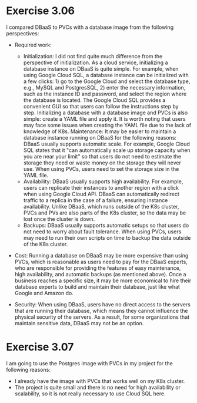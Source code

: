 # Exercise 3.06

I compared DBaaS to PVCs with a database image from the following perspectives:

- Required work:
    - Initialization: I did not find quite much difference from the perspective of initialization. As a cloud service, initializing a database instance on DBaaS is quite simple. For example, when using Google Cloud SQL, a database instance can be initialized with a few clicks: 1) go to the Google Cloud and select the database type, e.g., MySQL and PostgresSQL, 2) enter the necessary information, such as the instance ID and password, and select the region where the database is located. The Google Cloud SQL provides a convenient GUI so that users can follow the instructions step by step. Initializing a database with a database image and PVCs is also simple: create a YAML file and apply it. It is worth noting that users may face some issues when creating the YAML file due to the lack of knowledge of K8s.
    Maintenance: It may be easier to maintain a database instance running on DBaaS for the following reasons: DBaaS usually supports automatic scale. For example, Google Cloud SQL states that it "can automatically scale up storage capacity when you are near your limit" so that users do not need to estimate the storage they need or waste money on the storage they will never use. When using PVCs, users need to set the storage size in the YAML file.
    - Availability: DBaaS usually supports high availability. For example, users can replicate their instances to another region with a click when using Google Cloud API. 
    DBaaS can automatically redirect traffic to a replica in the case of a failure, ensuring instance availability. Unlike DBaaS, which runs outside of the K8s cluster, 
    PVCs and PVs are also parts of the K8s cluster, so the data may be lost once the cluster is down.  
    - Backups: DBaaS usually supports automatic setups so that users do not need to worry about fault tolerance. When using PVCs, users may need to run their own 
    scripts on time to backup the data outside of the K8s cluster.
    
- Cost: Running a database on DBaaS may be more expensive than using PVCs, which is reasonable as users need to pay for the DBaaS experts, who are responsible for
providing the features of easy maintenance, high availability, and automatic backups (as mentioned above). Once a business reaches a specific size, it may be more economical to hire their database experts to build and maintain their database, just like what Google and Amazon do.

- Security: When using DBaaS, users have no direct access to the servers that are running their database, which means they cannot influence the physical security of the servers. As a result, for some organizations that maintain sensitive data, DBaaS may not be an option. 

# Exercise 3.07
I am going to use the Postgres image with PVCs in my project for the following reasons:
- I already have the image with PVCs that works well on my K8s cluster.
- The project is quite small and there is no need for high availability or scalability, so it is not really necessary to use Cloud SQL here. 
